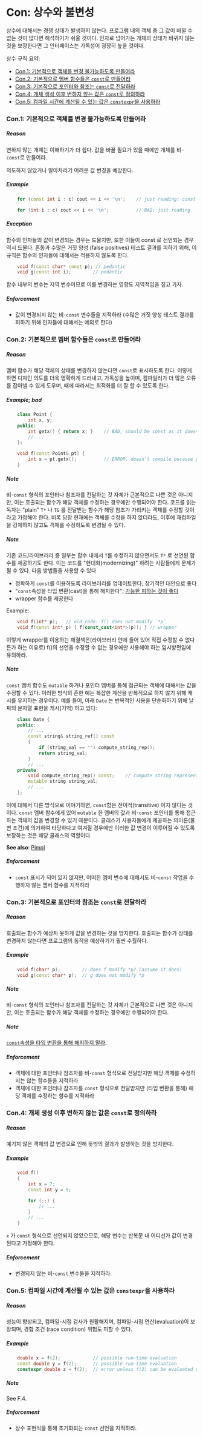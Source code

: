 
# <a name="S-const"></a>Con: 상수와 불변성

상수에 대해서는 경쟁 상태가 발생하지 않는다.
프로그램 내의 객체 중 그 값이 바뀔 수 없는 것이 많다면 해석하기가 쉬울 것이다.
인자로 넘어가는 개체의 상태가 바뀌지 않는 것을 보장한다면 그 인터페이스는 가독성이 굉장히 높을 것이다.

상수 규칙 요약:

* [Con.1: 기본적으로 객체를 변경 불가능하도록 만들어라](#Rconst-immutable)
* [Con.2: 기본적으로 멤버 함수들은 `const`로 만들어라](#Rconst-fct)
* [Con.3: 기본적으로 포인터와 참조는 `const`로 전달하라](#Rconst-ref)
* [Con.4: 개체 생성 이후 변하지 않는 값은 `const`로 정의하라](#Rconst-const)
* [Con.5: 컴파일 시간에 계산될 수 있는 값은 `constexpr`을 사용하라](#Rconst-constexpr)

### <a name="Rconst-immutable"></a>Con.1: 기본적으로 객체를 변경 불가능하도록 만들어라

##### Reason

변하지 않는 개체는 이해하기가 더 쉽다. 값을 바꿀 필요가 있을 때에만 개체를 비-`const`로 만들어라.

의도하지 않았거나 알아차리기 어려운 값 변경을 예방한다.

##### Example

```c++
    for (const int i : c) cout << i << '\n';    // just reading: const

    for (int i : c) cout << i << '\n';          // BAD: just reading
```

##### Exception

함수의 인자들의 값이 변경되는 경우는 드물지만, 또한 이들이 const 로 선언되는 경우 역시 드물다.
혼동과 수많은 거짓 양성 (false positives) 테스트 결과를 피하기 위해, 이 규칙은 함수의 인자들에 대해서는 적용하지 않도록 한다.

```c++
    void f(const char* const p); // pedantic
    void g(const int i);        // pedantic
```

함수 내부의 변수는 지역 변수이므로 이를 변경하는 영향도 지역적임을 짚고 가자.

##### Enforcement

* 값이 변경되지 않는 비-`const` 변수들을 지적하라 (수많은 거짓 양성 테스트 결과를 피하기 위해 인자들에 대해서는 예외로 한다)

### <a name="Rconst-fct"></a>Con.2: 기본적으로 멤버 함수들은 `const`로 만들어라

##### Reason

멤버 함수가 해당 객체의 상태를 변경하지 않는다면 `const`로 표시하도록 한다.
이렇게 하면 디자인 의도를 더욱 명확하게 드러내고, 가독성을 높이며, 컴파일러가 더 많은 오류를 잡아낼 수 있게 도우며, 때에 따라서는 최적화를 더 잘 할 수 있도록 한다.

##### Example; bad

```c++
    class Point {
        int x, y;
    public:
        int getx() { return x; }    // BAD, should be const as it doesn't modify the object's state
        // ...
    };

    void f(const Point& pt) {
        int x = pt.getx();          // ERROR, doesn't compile because getx was not marked const
    }
```

##### Note

비-`const` 형식의 포인터나 참조자를 전달하는 것 자체가 근본적으로 나쁜 것은 아니지만,
이는 호출되는 함수가 해당 객체를 수정하는 경우에만 수행되어야 한다.
코드를 읽는 독자는 "plain" `T*` 나 `T&` 를 전달받는 함수가 해당 참조가 가리키는 객체를 수정할 것이라고 가정해야 한다.
비록 당장 현재에는 객체를 수정을 하지 않더라도, 이후에 재컴파일을 강제하지 않고도 객체를 수정하도록 변경될 수 있다.

##### Note

기존 코드/라이브러리 중 일부는 함수 내에서 `T`를 수정하지 않으면서도
`T*` 로 선언된 함수를 제공하기도 한다.
이는 코드를 "현대화(modernizing)" 하려는 사람들에게 문제가 될 수 있다.
다음 방법들을 사용할 수 있다
* 정확하게 `const`를 이용하도록 라이브러리를 업데이트한다; 장기적인 대안으로 좋다
* "`const`속성을 타입 변환(cast)을 통해 해지한다"; [가능한 피하는 것이 좋다](#Res-casts-const)
* wrapper 함수를 제공한다

Example:

```c++
    void f(int* p);   // old code: f() does not modify `*p`
    void f(const int* p) { f(const_cast<int*>(p)); } // wrapper
```

이렇게 wrapper를 이용하는 해결책은(라이브러리 안에 들어 있어 직접 수정할 수 없다든가 하는 이유로)
f()의 선언을 수정할 수 없는 경우에만 사용해야 하는 임시방편임에 유의하라.

##### Note

`const` 멤버 함수도 `mutable` 하거나 포인터 멤버를 통해 접근되는 객체에 대해서는 값을 수정할 수 있다.
이러한 방식의 흔한 예는 복잡한 계산을 반복적으로 하지 않기 위해 캐시를 유지하는 경우이다.
예를 들어, 아래 `Date` 는 반복적인 사용을 단순화하기 위해 날짜의 문자열 표현을 캐시(기억) 하고 있다:

```c++
    class Date {
    public:
        // ...
        const string& string_ref() const
        {
            if (string_val == "") compute_string_rep();
            return string_val;
        }
        // ...
    private:
        void compute_string_rep() const;    // compute string representation and place it in string_val
        mutable string string_val;
        // ...
    };
```

이에 대해서 다른 방식으로 이야기하면, `const`함은 전이적(transitive) 이지 않다는 것이다.
`const` 멤버 함수에게 있어 `mutable` 한 멤버의 값과
비-`const` 포인터를 통해 접근하는 객체의 값을 변경할 수 있기 때문이다.
클래스가 사용자들에게 제공하는 의미론(불변 조건)에 의거하여 타당하다고 여겨질 경우에만 이러한 값 변경이 이루어질 수 있도록 보장하는 것은
해당 클래스의 역할이다.

**See also**: [Pimpl](#Ri-pimpl)

##### Enforcement

* `const` 표시가 되어 있지 않지만, 어떠한 멤버 변수에 대해서도 비-`const` 작업을 수행하지 않는 멤버 함수를 지적하라

### <a name="Rconst-ref"></a>Con.3: 기본적으로 포인터와 참조는 `const`로 전달하라

##### Reason

 호출되는 함수가 예상치 못하게 값을 변경하는 것을 방지한다.
 호출되는 함수가 상태를 변경하지 않는다면 프로그램의 동작을 예상하기가 훨씬 수월하다.

##### Example

```c++
    void f(char* p);        // does f modify *p? (assume it does)
    void g(const char* p);  // g does not modify *p
```

##### Note

비-`const` 형식의 포인터나 참조자를 전달하는 것 자체가 근본적으로 나쁜 것은 아니지만,
이는 호출되는 함수가 해당 객체를 수정하는 경우에만 수행되어야 한다.

##### Note

[`const`속성을 타입 변환을 통해 해지하지 말라](#Res-casts-const).

##### Enforcement

* 객체에 대한 포인터나 참조자를 비-`const` 형식으로 전달받지만 해당 객체를 수정하지는 않는 함수들을 지적하라
* 객체에 대한 포인터나 참조자를 `const` 형식으로 전달받지만 (타입 변환을 통해) 해당 객체를 수정하는 함수를 지적하라

### <a name="Rconst-const"></a>Con.4: 개체 생성 이후 변하지 않는 값은 `const`로 정의하라

##### Reason

 예기치 않은 객체의 값 변경으로 인해 뜻밖의 결과가 발생하는 것을 방지한다.

##### Example

```c++
    void f()
    {
        int x = 7;
        const int y = 9;

        for (;;) {
            // ...
        }
        // ...
    }
```

`x` 가 `const` 형식으로 선언되지 않았으므로, 해당 변수는 반복문 내 어디선가 값이 변경된다고 가정해야 한다.

##### Enforcement

* 변경되지 않는 비-`const` 변수들을 지적하라.

### <a name="Rconst-constexpr"></a>Con.5: 컴파일 시간에 계산될 수 있는 값은 `constexpr`을 사용하라

##### Reason

성능이 향상되고, 컴파일-시점 검사가 원활해지며, 컴파일-시점 연산(evaluation)이 보장되며, 경합 조건 (race condition) 위험도 피할 수 있다.

##### Example

```c++
    double x = f(2);            // possible run-time evaluation
    const double y = f(2);      // possible run-time evaluation
    constexpr double z = f(2);  // error unless f(2) can be evaluated at compile time
```

##### Note

See F.4.

##### Enforcement

* 상수 표현식을 통해 초기화되는 `const` 선언을 지적하라.
